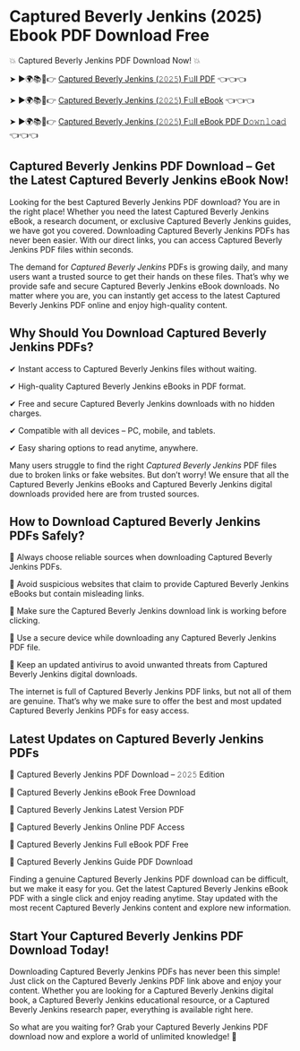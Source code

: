# Captured Beverly Jenkins (2025) Ebook PDF Download Free

💥 Captured Beverly Jenkins PDF Download Now! 💥

➤ ►🌍📚📱👉 [Captured Beverly Jenkins (𝟸𝟶𝟸𝟻) F𝚞ll PDF](https://getpdf.xyz/captured-beverly-jenkins) 👈👈👈


➤ ►🌍📚📱👉 [Captured Beverly Jenkins (𝟸𝟶𝟸𝟻) F𝚞ll eBook](https://getpdf.xyz/captured-beverly-jenkins) 👈👈👈


➤ ►🌍📚📱👉 [Captured Beverly Jenkins (𝟸𝟶𝟸𝟻) F𝚞ll eBook PDF D𝚘𝚠𝚗𝚕𝚘a𝚍](https://getpdf.xyz/captured-beverly-jenkins) 👈👈👈


## Captured Beverly Jenkins PDF Download – Get the Latest Captured Beverly Jenkins eBook Now!

Looking for the best Captured Beverly Jenkins PDF download? You are in the right place! Whether you need the latest Captured Beverly Jenkins eBook, a research document, or exclusive Captured Beverly Jenkins guides, we have got you covered. Downloading Captured Beverly Jenkins PDFs has never been easier. With our direct links, you can access Captured Beverly Jenkins PDF files within seconds.

The demand for *Captured Beverly Jenkins* PDFs is growing daily, and many users want a trusted source to get their hands on these files. That’s why we provide safe and secure Captured Beverly Jenkins eBook downloads. No matter where you are, you can instantly get access to the latest Captured Beverly Jenkins PDF online and enjoy high-quality content.

## Why Should You Download Captured Beverly Jenkins PDFs?

✔ Instant access to Captured Beverly Jenkins files without waiting.

✔ High-quality Captured Beverly Jenkins eBooks in PDF format.

✔ Free and secure Captured Beverly Jenkins downloads with no hidden charges.

✔ Compatible with all devices – PC, mobile, and tablets.

✔ Easy sharing options to read anytime, anywhere.

Many users struggle to find the right *Captured Beverly Jenkins* PDF files due to broken links or fake websites. But don’t worry! We ensure that all the Captured Beverly Jenkins eBooks and Captured Beverly Jenkins digital downloads provided here are from trusted sources.

## How to Download Captured Beverly Jenkins PDFs Safely?

📌 Always choose reliable sources when downloading Captured Beverly Jenkins PDFs.

📌 Avoid suspicious websites that claim to provide Captured Beverly Jenkins eBooks but contain misleading links.

📌 Make sure the Captured Beverly Jenkins download link is working before clicking.

📌 Use a secure device while downloading any Captured Beverly Jenkins PDF file.

📌 Keep an updated antivirus to avoid unwanted threats from Captured Beverly Jenkins digital downloads.

The internet is full of Captured Beverly Jenkins PDF links, but not all of them are genuine. That’s why we make sure to offer the best and most updated Captured Beverly Jenkins PDFs for easy access.

## Latest Updates on Captured Beverly Jenkins PDFs

🔹 Captured Beverly Jenkins PDF Download – 𝟸𝟶𝟸𝟻 Edition

🔹 Captured Beverly Jenkins eBook Free Download

🔹 Captured Beverly Jenkins Latest Version PDF

🔹 Captured Beverly Jenkins Online PDF Access

🔹 Captured Beverly Jenkins Full eBook PDF Free

🔹 Captured Beverly Jenkins Guide PDF Download

Finding a genuine Captured Beverly Jenkins PDF download can be difficult, but we make it easy for you. Get the latest Captured Beverly Jenkins eBook PDF with a single click and enjoy reading anytime. Stay updated with the most recent Captured Beverly Jenkins content and explore new information.

## Start Your Captured Beverly Jenkins PDF Download Today!

Downloading Captured Beverly Jenkins PDFs has never been this simple! Just click on the Captured Beverly Jenkins PDF link above and enjoy your content. Whether you are looking for a Captured Beverly Jenkins digital book, a Captured Beverly Jenkins educational resource, or a Captured Beverly Jenkins research paper, everything is available right here.

So what are you waiting for? Grab your Captured Beverly Jenkins PDF download now and explore a world of unlimited knowledge! 🚀